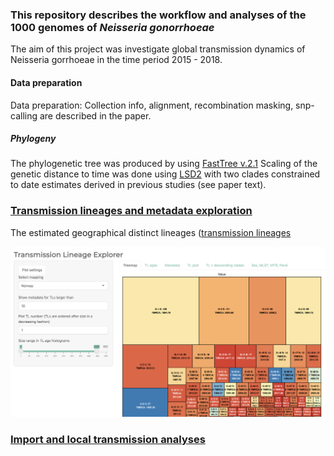 
### This repository describes the workflow and analyses of the 1000 genomes of *Neisseria gonorrhoeae*

The aim of this project was investigate global transmission dynamics of
Neisseria gorrhoeae in the time period 2015 - 2018.

#### Data preparation

Data preparation: Collection info, alignment, recombination masking,
snp-calling are described in the paper.

##### Phylogeny

The phylogenetic tree was produced by using [FastTree
v.2.1](https://doi.org/10.1371/journal.pone.0009490) Scaling of the
genetic distance to time was done using
[LSD2](https://doi.org/10.1093/sysbio/syv068) with two clades
constrained to date estimates derived in previous studies (see paper
text).

### [Transmission lineages and metadata exploration](https://magnunos.shinyapps.io/LineageHomology_Explorer/?_ga=2.205397328.1370338265.1637693506-226041197.1637248825)

The estimated geographical distinct lineages ([transmission
lineages](https://www.science.org/doi/10.1126/science.abf2946)

![Test](Files/TL_Explorer.png)

### [Import and local transmission analyses]()
